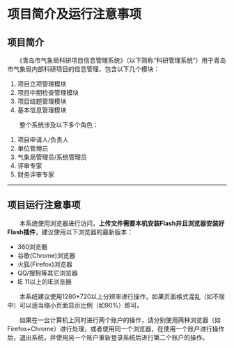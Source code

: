 # 项目简介及运行注意事项
##  项目简介
　　《青岛市气象局科研项目信息管理系统》（以下简称“科研管理系统”）用于青岛市气象局内部科研项目的信息管理，包含以下几个模块：
1. 项目立项管理模块
2. 项目中期检查管理模块
3. 项目结题管理模块
4. 基本信息管理模块

　　整个系统涉及以下多个角色：
1.  项目申请人/负责人
2. 单位管理员
3. 气象局管理员/系统管理员
4. 评审专家
5. 财务评审专家
-------------------------------------------------
## 项目运行注意事项
　　本系统使用浏览器进行访问，**上传文件需要本机安装Flash并且浏览器安装好Flash插件**，建议使用以下浏览器的最新版本：
- 360浏览器
- 谷歌(Chrome)浏览器
- 火狐(Firefox)浏览器
- QQ/搜狗等其它浏览器
- IE 11以上的IE浏览器

　　本系统建议使用1280*720以上分辨率进行操作，如果页面格式混乱（如不居中）可以适当缩小页面显示比例（如90%）即可。

　　如果在一台计算机上同时进行两个账户的操作，请分别使用两种浏览器（如Firefox+Chrome）进行处理，或者使用同一个浏览器，在使用一个账户进行操作后，退出系统，并使用另一个账户重新登录系统后进行第二个账户的操作。
